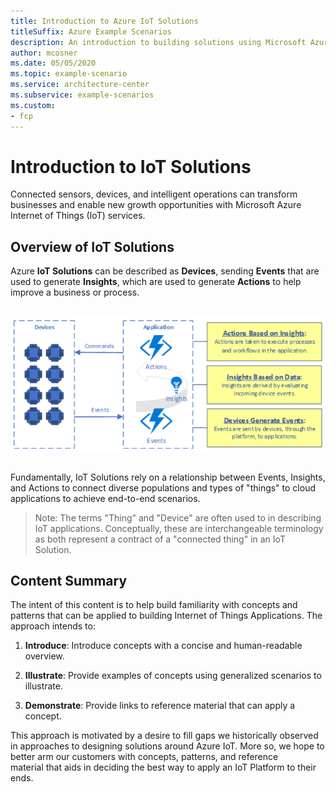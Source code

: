 ```yaml
---
title: Introduction to Azure IoT Solutions
titleSuffix: Azure Example Scenarios
description: An introduction to building solutions using Microsoft Azure Internet of Things (IoT) services.
author: mcosner
ms.date: 05/05/2020
ms.topic: example-scenario
ms.service: architecture-center
ms.subservice: example-scenarios
ms.custom:
- fcp
---
```


# Introduction to IoT Solutions

Connected sensors, devices, and intelligent operations can transform
businesses and enable new growth opportunities with Microsoft Azure
Internet of Things (IoT) services. 

## Overview of IoT Solutions

Azure **IoT Solutions** can be described
as **Devices**, sending **Events** that are used to
generate **Insights**, which are used to generate **Actions** to help
improve a business or process. 

 
![A diagram showing events being generated from events, which are used to derive insights and take actions based on those insights](media/devices-events-insights.png) 

Fundamentally, IoT Solutions rely on a relationship between Events,
Insights, and Actions to connect diverse populations and types of
"things" to cloud applications to achieve end-to-end scenarios. 
 

> Note: The terms "Thing" and "Device" are often used to in describing
IoT applications. Conceptually, these are interchangeable terminology as
both represent a contract of a "connected thing" in an IoT Solution. 
</aside>

## Content Summary

The intent of this content is to help build familiarity with concepts
and patterns that can be applied to building Internet of Things
Applications. The approach intends to:  

1.  **Introduce**: Introduce concepts with a concise and human-readable overview. 

2.  **Illustrate**: Provide examples of concepts using generalized scenarios to illustrate. 

3.  **Demonstrate**: Provide links to reference material that can apply a concept. 


This approach is motivated by a desire to fill gaps we
historically observed in approaches to designing solutions around Azure
IoT. More so, we hope to better arm our customers with concepts,
patterns, and reference material that aids in deciding the best way to
apply an IoT Platform to their ends. 
